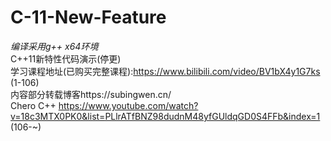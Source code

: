 # C-11-New-Feature  
*编译采用g++ x64环境*  
C++11新特性代码演示(停更)      
学习课程地址(已购买完整课程):https://www.bilibili.com/video/BV1bX4y1G7ks  (1-106)  
内容部分转载博客https://subingwen.cn/  
Chero C++ https://www.youtube.com/watch?v=18c3MTX0PK0&list=PLlrATfBNZ98dudnM48yfGUldqGD0S4FFb&index=1  (106-~)
